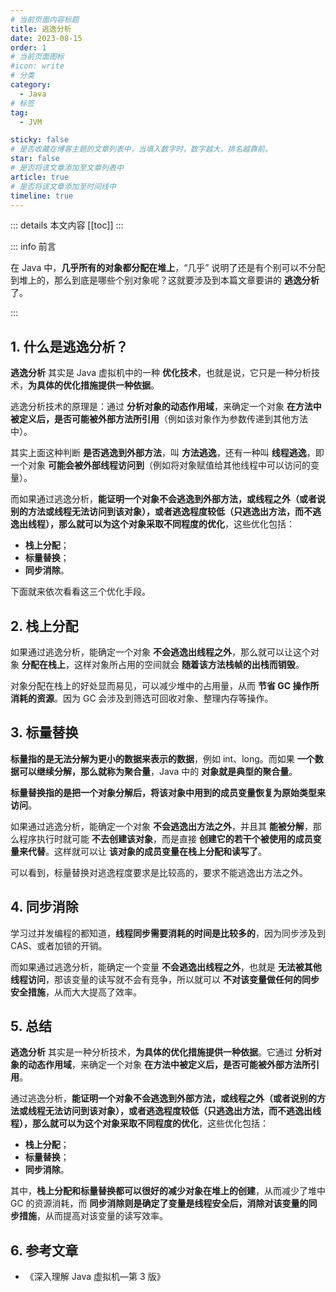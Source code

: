 ```yaml
---
# 当前页面内容标题
title: 逃逸分析
date: 2023-08-15
order: 1
# 当前页面图标
#icon: write
# 分类
category:
  - Java
# 标签
tag:
  - JVM

sticky: false
# 是否收藏在博客主题的文章列表中，当填入数字时，数字越大，排名越靠前。
star: false
# 是否将该文章添加至文章列表中
article: true
# 是否将该文章添加至时间线中
timeline: true
---
```

 

::: details 本文内容
[[toc]]
:::



::: info 前言

在 Java 中，**几乎所有的对象都分配在堆上**，“几乎” 说明了还是有个别可以不分配到堆上的，那么到底是哪些个别对象呢？这就要涉及到本篇文章要讲的 **逃逸分析** 了。

:::

## 1. 什么是逃逸分析？

**逃逸分析** 其实是 Java 虚拟机中的一种 **优化技术**，也就是说，它只是一种分析技术，**为具体的优化措施提供一种依据**。

逃逸分析技术的原理是：通过 **分析对象的动态作用域**，来确定一个对象 **在方法中被定义后，是否可能被外部方法所引用**（例如该对象作为参数传递到其他方法中）。

其实上面这种判断 **是否逃逸到外部方法**，叫 **方法逃逸**，还有一种叫 **线程逃逸**，即一个对象 **可能会被外部线程访问到**（例如将对象赋值给其他线程中可以访问的变量）。

而如果通过逃逸分析，**能证明一个对象不会逃逸到外部方法，或线程之外（或者说别的方法或线程无法访问到该对象），或者逃逸程度较低（只逃逸出方法，而不逃逸出线程），那么就可以为这个对象采取不同程度的优化**，这些优化包括：

- **栈上分配**；
- **标量替换**；
- **同步消除**。

下面就来依次看看这三个优化手段。

## 2. 栈上分配

如果通过逃逸分析，能确定一个对象 **不会逃逸出线程之外**，那么就可以让这个对象 **分配在栈上**，这样对象所占用的空间就会 **随着该方法栈帧的出栈而销毁**。

对象分配在栈上的好处显而易见，可以减少堆中的占用量，从而 **节省 GC 操作所消耗的资源**。因为 GC 会涉及到筛选可回收对象、整理内存等操作。

## 3. 标量替换

**标量指的是无法分解为更小的数据来表示的数据**，例如 int、long。而如果 **一个数据可以继续分解，那么就称为聚合量**，Java 中的 **对象就是典型的聚合量**。

**标量替换指的是把一个对象分解后，将该对象中用到的成员变量恢复为原始类型来访问**。

如果通过逃逸分析，能确定一个对象 **不会逃逸出方法之外**，并且其 **能被分解**，那么程序执行时就可能 **不去创建该对象**，而是直接 **创建它的若干个被使用的成员变量来代替**。这样就可以让 **该对象的成员变量在栈上分配和读写了**。

可以看到，标量替换对逃逸程度要求是比较高的，要求不能逃逸出方法之外。

## 4. 同步消除

学习过并发编程的都知道，**线程同步需要消耗的时间是比较多的**，因为同步涉及到 CAS、或者加锁的开销。

而如果通过逃逸分析，能确定一个变量 **不会逃逸出线程之外**，也就是 **无法被其他线程访问**，那该变量的读写就不会有竞争，所以就可以 **不对该变量做任何的同步安全措施**，从而大大提高了效率。

## 5. 总结

**逃逸分析** 其实是一种分析技术，**为具体的优化措施提供一种依据**。它通过 **分析对象的动态作用域**，来确定一个对象 **在方法中被定义后，是否可能被外部方法所引用**。

通过逃逸分析，**能证明一个对象不会逃逸到外部方法，或线程之外（或者说别的方法或线程无法访问到该对象），或者逃逸程度较低（只逃逸出方法，而不逃逸出线程），那么就可以为这个对象采取不同程度的优化**，这些优化包括：

- **栈上分配**；
- **标量替换**；
- **同步消除**。

其中，**栈上分配和标量替换都可以很好的减少对象在堆上的创建**，从而减少了堆中 GC 的资源消耗，而 **同步消除则是确定了变量是线程安全后，消除对该变量的同步措施**，从而提高对该变量的读写效率。



## 6. 参考文章

- 《深入理解 Java 虚拟机—第 3 版》



